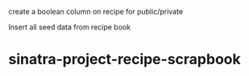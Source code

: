 create a boolean column on recipe for public/private

Insert all seed data from recipe book
# sinatra-project-recipe-scrapbook
